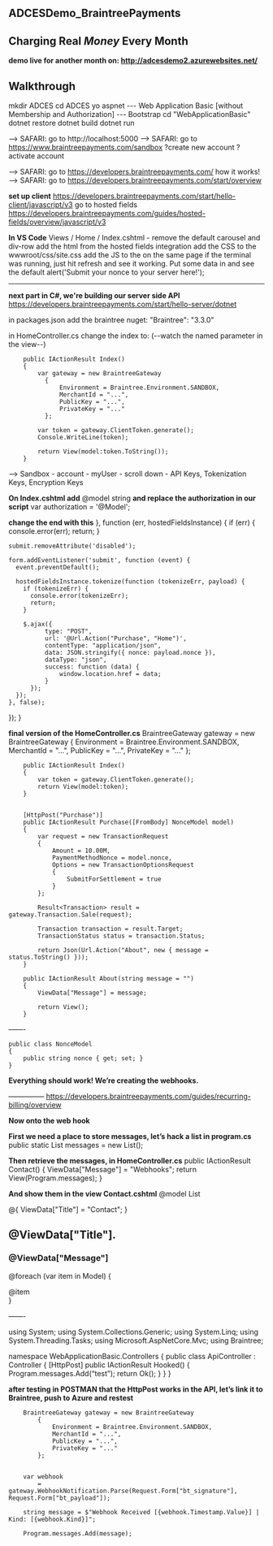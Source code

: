 ## ADCESDemo_BraintreePayments
## Charging Real $Money$ Every Month

**demo live for another month on: http://adcesdemo2.azurewebsites.net/**

## Walkthrough

mkdir ADCES
cd ADCES
yo aspnet
--- Web Application Basic [without Membership and Authorization]
--- Bootstrap
cd "WebApplicationBasic"
dotnet restore
dotnet build 
dotnet run

—> SAFARI: go to http://localhost:5000
—> SAFARI: go to https://www.braintreepayments.com/sandbox
?create new account
?activate account

—> SAFARI: go to https://developers.braintreepayments.com/
how it works!
—> SAFARI: go to https://developers.braintreepayments.com/start/overview


**set up client**
https://developers.braintreepayments.com/start/hello-client/javascript/v3
go to hosted fields
https://developers.braintreepayments.com/guides/hosted-fields/overview/javascript/v3

**In VS Code**
Views / Home / Index.cshtml - remove the default carousel and div-row
add the html from the hosted fields integration 
add the CSS to the wwwroot/css/site.css
add the JS to the <script type="text/javascript"></script> on the same page
if the terminal was running, just hit refresh and see it working. 
Put some data in and see the default alert('Submit your nonce to your server here!');

---
**next part in C#, we're building our server side API**
https://developers.braintreepayments.com/start/hello-server/dotnet

in packages.json add the braintree nuget: "Braintree": "3.3.0"

in HomeController.cs change the index to:
(--watch the named parameter in the view--)

        public IActionResult Index()
        {
            var gateway = new BraintreeGateway
              {
                  Environment = Braintree.Environment.SANDBOX,
                  MerchantId = "...",
                  PublicKey = "...",
                  PrivateKey = "..."
              };
            
            var token = gateway.ClientToken.generate();
            Console.WriteLine(token);

            return View(model:token.ToString());
        }


--> Sandbox - account - myUser - scroll down - API Keys, Tokenization Keys, Encryption Keys

**On Index.cshtml add**
@model string
**and replace the authorization in our script**
var authorization = '@Model';

**change the end with this**
}, function (err, hostedFieldsInstance) {
    if (err) {
      console.error(err);
      return;
    }

    submit.removeAttribute('disabled');

    form.addEventListener('submit', function (event) {
      event.preventDefault();

      hostedFieldsInstance.tokenize(function (tokenizeErr, payload) {
        if (tokenizeErr) {
          console.error(tokenizeErr);
          return;
        }

        $.ajax({
              type: "POST",
              url: '@Url.Action("Purchase", "Home")',
              contentType: "application/json",
              data: JSON.stringify({ nonce: payload.nonce }),
              dataType: "json",
              success: function (data) {
                  window.location.href = data;
              }
          });
      });
    }, false);
  });
}
</script>


**final version of the HomeController.cs**
        BraintreeGateway gateway = new BraintreeGateway
        {
            Environment = Braintree.Environment.SANDBOX,
            MerchantId = "...",
            PublicKey = "...",
            PrivateKey = "..."
        };

        public IActionResult Index()
        {
            var token = gateway.ClientToken.generate();
            return View(model:token);
        }


        [HttpPost("Purchase")]
        public IActionResult Purchase([FromBody] NonceModel model)
        {
            var request = new TransactionRequest
            {
                Amount = 10.00M,
                PaymentMethodNonce = model.nonce,
                Options = new TransactionOptionsRequest
                {
                    SubmitForSettlement = true
                }
            };

            Result<Transaction> result = gateway.Transaction.Sale(request);

            Transaction transaction = result.Target;
            TransactionStatus status = transaction.Status;
            
            return Json(Url.Action("About", new { message = status.ToString() }));
        }

        public IActionResult About(string message = "")
        {
            ViewData["Message"] = message;

            return View();
        }
——-

    public class NonceModel
    {
        public string nonce { get; set; }
    }

**Everything should work! We’re creating the webhooks.**

—————
https://developers.braintreepayments.com/guides/recurring-billing/overview

**Now onto the web hook**

**First we need a place to store messages, let’s hack a list in program.cs**
public static List<string> messages = new List<string>();

**Then retrieve the messages, in HomeController.cs**
public IActionResult Contact()
        {
            ViewData["Message"] = "Webhooks";
            return View(Program.messages);
        }


**And show them in the view Contact.cshtml**
@model List<string>

@{
    ViewData["Title"] = "Contact";
}
<h2>@ViewData["Title"].</h2>
<h3>@ViewData["Message"]</h3>

@foreach (var item in Model)
{
    <div>@item</div>
}


——-

using System;
using System.Collections.Generic;
using System.Linq;
using System.Threading.Tasks;
using Microsoft.AspNetCore.Mvc;
using Braintree;

namespace WebApplicationBasic.Controllers
{
    public class ApiController : Controller
    {
        [HttpPost]
        public IActionResult Hooked()
        {
		Program.messages.Add(“test”);
            return Ok();
        }
    }
}


**after testing in POSTMAN that the HttpPost works in the API, let’s link it to Braintree, push to Azure and restest**

        BraintreeGateway gateway = new BraintreeGateway
            {
                Environment = Braintree.Environment.SANDBOX,
                MerchantId = "...",
                PublicKey = "...",
                PrivateKey = "..."
            };


        var webhook
            = gateway.WebhookNotification.Parse(Request.Form["bt_signature"], Request.Form["bt_payload"]);

        string message = $"Webhook Received [{webhook.Timestamp.Value}] | Kind: [{webhook.Kind}]";

        Program.messages.Add(message);

